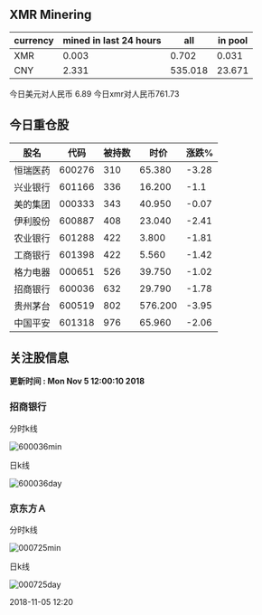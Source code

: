 ## XMR Minering

|currency|mined in last 24 hours|all|in pool|
|---|---|---|---|
|XMR|0.003|0.702|0.031|
|CNY|2.331|535.018|23.671|

今日美元对人民币 6.89	今日xmr对人民币761.73


## 今日重仓股 

|股名|代码|被持数|时价|涨跌%|
|---|---|---|---|---|
|恒瑞医药|600276|310|65.380|-3.28|
|兴业银行|601166|336|16.200|-1.1|
|美的集团|000333|343|40.950|-0.07|
|伊利股份|600887|408|23.040|-2.41|
|农业银行|601288|422|3.800|-1.81|
|工商银行|601398|422|5.560|-1.42|
|格力电器|000651|526|39.750|-1.02|
|招商银行|600036|632|29.790|-1.78|
|贵州茅台|600519|802|576.200|-3.95|
|中国平安|601318|976|65.960|-2.06|

## 关注股信息
**更新时间 : Mon Nov  5 12:00:10 2018**
### 招商银行 
分时k线

![600036min](http://image.sinajs.cn/newchart/min/n/sh600036.gif)

日k线

![600036day](http://image.sinajs.cn/newchart/daily/n/sh600036.gif)

### 京东方Ａ 
分时k线

![000725min](http://image.sinajs.cn/newchart/min/n/sz000725.gif)

日k线

![000725day](http://image.sinajs.cn/newchart/daily/n/sz000725.gif)

2018-11-05 12:20